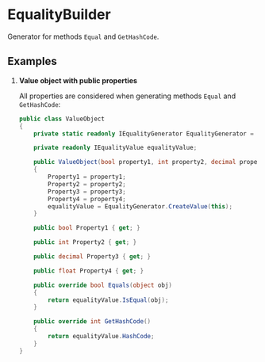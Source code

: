 # EqualityBuilder
Generator for methods `Equal` and `GetHashCode`.

## Examples
1. **Value object with public properties**

   All properties are considered when generating methods `Equal` and `GetHashCode`:
   ```csharp
   public class ValueObject
   {
       private static readonly IEqualityGenerator EqualityGenerator = EqualityPattern.FromPublicProperties(MethodBase.GetCurrentMethod().DeclaringType);
   
       private readonly IEqualityValue equalityValue;
   
       public ValueObject(bool property1, int property2, decimal property3, float property4)
       {
           Property1 = property1;
           Property2 = property2;
           Property3 = property3;
           Property4 = property4;
           equalityValue = EqualityGenerator.CreateValue(this);
       }
   
       public bool Property1 { get; }
   
       public int Property2 { get; }
   
       public decimal Property3 { get; }
   
       public float Property4 { get; }
   
       public override bool Equals(object obj)
       {
           return equalityValue.IsEqual(obj);
       }
   
       public override int GetHashCode()
       {
           return equalityValue.HashCode;
       }
   }
   ```

